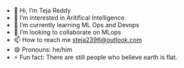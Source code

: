 - 👋 Hi, I’m Teja Reddy 
- 👀 I’m interested in Aritifical Intelligence. 
- 🌱 I’m currently learning ML Ops and Devops 
- 💞️ I’m looking to collaborate on MLops
- 📫 How to reach me steja2396@outlook.com 
- 😄 Pronouns: he/him
- ⚡ Fun fact: There are still people who believe earth is flat. 

<!---
stejareddy/stejareddy is a ✨ special ✨ repository because its `README.md` (this file) appears on your GitHub profile.
You can click the Preview link to take a look at your changes.
--->
